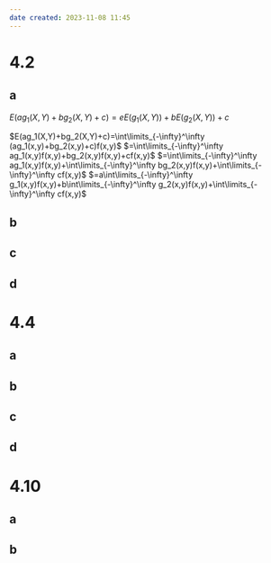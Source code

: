 ```yaml
---
date created: 2023-11-08 11:45
---
```


# 4.2

## a

$E(ag_1(X,Y)+bg_2(X,Y)+c)=eE(g_1(X,Y))+bE(g_2(X,Y))+c$

$E(ag_1(X,Y)+bg_2(X,Y)+c)=\int\limits_{-\infty}^\infty (ag_1(x,y)+bg_2(x,y)+c)f(x,y)$
$=\int\limits_{-\infty}^\infty ag_1(x,y)f(x,y)+bg_2(x,y)f(x,y)+cf(x,y)$
$=\int\limits_{-\infty}^\infty ag_1(x,y)f(x,y)+\int\limits_{-\infty}^\infty bg_2(x,y)f(x,y)+\int\limits_{-\infty}^\infty cf(x,y)$
$=a\int\limits_{-\infty}^\infty g_1(x,y)f(x,y)+b\int\limits_{-\infty}^\infty g_2(x,y)f(x,y)+\int\limits_{-\infty}^\infty cf(x,y)$


## b

## c

## d

# 4.4

## a

## b

## c

## d

# 4.10

## a

## b
